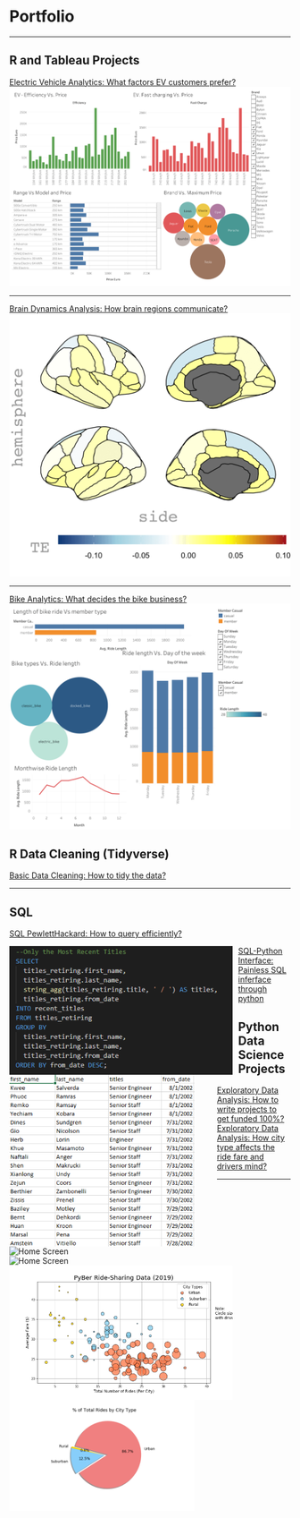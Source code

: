 # Portfolio

---

## R and Tableau Projects

[Electric Vehicle Analytics: What factors EV customers prefer?](https://github.com/JoeChun1213/Tableau---Electric-Vehicle-)
<img src="images/Dashboard.gif?raw=true"/>

---
[Brain Dynamics Analysis: How brain regions communicate?](https://github.com/JoeChun1213/ArtOfVisualization-2)
<img src="images/Brain.gif?raw=true"/>

---
[Bike Analytics: What decides the bike business? ](https://github.com/JoeChun1213/ArtOfVisualization-2)
<img src="images/Bike.gif?raw=true"/>

## R Data Cleaning (Tidyverse)

[Basic Data Cleaning: How to tidy the data?](https://github.com/JoeChun1213/DataCleaning-dplyr-)


---

## SQL

[SQL PewlettHackard: How to query efficiently?](https://github.com/JoeChun1213/SQL_PewlettHackardAnalysis)

<img src="images/most_recent_titles_only.png?raw=true"
     alt="Home Screen"
     style="float: left; margin-right: 10px;"
     width="400"/>
 <img src="images/most_recent_titles_only_output.png?raw=true"
     alt="Home Screen"
     style="float: left; margin-right: 40px;"
     width="332"/>     

[SQL-Python Interface: Painless SQL inferface through python](https://github.com/JoeChun1213/DataCleaning-dplyr-)


## Python Data Science Projects

 [Exploratory Data Analysis: How to write projects to get funded 100%? ](https://github.com/JoeChun1213/ExploratoryDataAnalysis-2)
 <img src="images/ ?raw=true"
     alt="Home Screen"
     style="float: left; margin-right: 10px;"
     width="400"/>
 <img src="images/ ?raw=true"
     alt="Home Screen"
     style="float: left; margin-right: 40px;"
     width="332"/> 
 [Exploratory Data Analysis: How city type affects the ride fare and drivers mind?](https://github.com/JoeChun1213/ExploratoryDataAnalysis-1)
 <img src="https://github.com/Shannon-Goddard/PyBer_Analysis/blob/master/analysis/Fig1.png?raw=true"
     alt="Home Screen"
     style="float: left; margin-right: 10px;"
     width="400"/>
 <img src="images/Drivers.png?raw=true"
     alt="Home Screen"
     style="float: left; margin-right: 40px;"
     width="332"/> 
 
 
 []()

--- 
